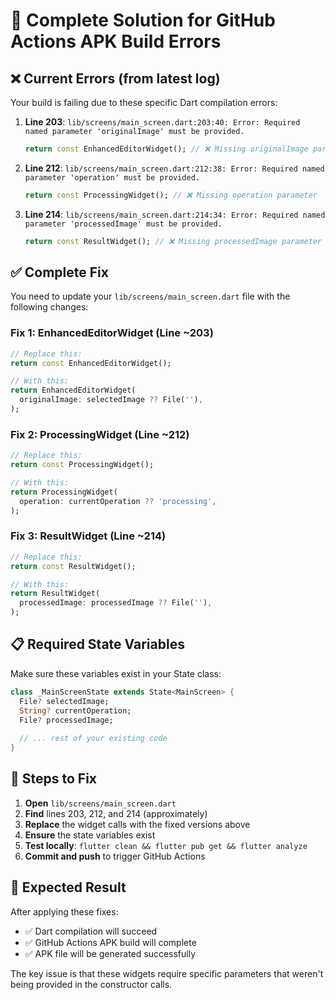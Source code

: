 # 🔧 Complete Solution for GitHub Actions APK Build Errors

## ❌ Current Errors (from latest log)

Your build is failing due to these specific Dart compilation errors:

1. **Line 203**: `lib/screens/main_screen.dart:203:40: Error: Required named parameter 'originalImage' must be provided.`
   ```dart
   return const EnhancedEditorWidget(); // ❌ Missing originalImage parameter
   ```

2. **Line 212**: `lib/screens/main_screen.dart:212:38: Error: Required named parameter 'operation' must be provided.`
   ```dart
   return const ProcessingWidget(); // ❌ Missing operation parameter
   ```

3. **Line 214**: `lib/screens/main_screen.dart:214:34: Error: Required named parameter 'processedImage' must be provided.`
   ```dart
   return const ResultWidget(); // ❌ Missing processedImage parameter
   ```

## ✅ Complete Fix

You need to update your `lib/screens/main_screen.dart` file with the following changes:

### Fix 1: EnhancedEditorWidget (Line ~203)
```dart
// Replace this:
return const EnhancedEditorWidget();

// With this:
return EnhancedEditorWidget(
  originalImage: selectedImage ?? File(''),
);
```

### Fix 2: ProcessingWidget (Line ~212)
```dart
// Replace this:
return const ProcessingWidget();

// With this:
return ProcessingWidget(
  operation: currentOperation ?? 'processing',
);
```

### Fix 3: ResultWidget (Line ~214)
```dart
// Replace this:
return const ResultWidget();

// With this:
return ResultWidget(
  processedImage: processedImage ?? File(''),
);
```

## 📋 Required State Variables

Make sure these variables exist in your State class:

```dart
class _MainScreenState extends State<MainScreen> {
  File? selectedImage;
  String? currentOperation;
  File? processedImage;
  
  // ... rest of your existing code
}
```

## 🚀 Steps to Fix

1. **Open** `lib/screens/main_screen.dart`
2. **Find** lines 203, 212, and 214 (approximately)
3. **Replace** the widget calls with the fixed versions above
4. **Ensure** the state variables exist
5. **Test locally**: `flutter clean && flutter pub get && flutter analyze`
6. **Commit and push** to trigger GitHub Actions

## 🎯 Expected Result

After applying these fixes:
- ✅ Dart compilation will succeed
- ✅ GitHub Actions APK build will complete
- ✅ APK file will be generated successfully

The key issue is that these widgets require specific parameters that weren't being provided in the constructor calls.